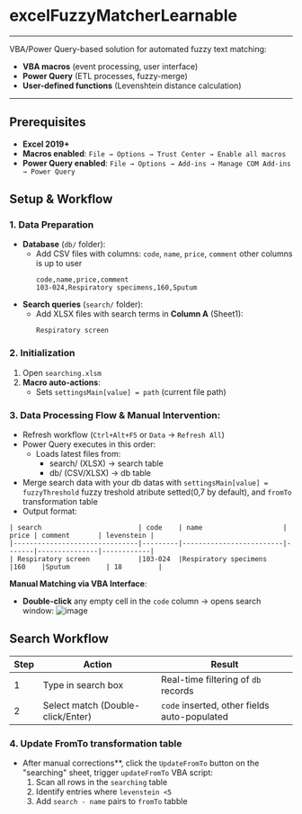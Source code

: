 # excelFuzzyMatcherLearnable
 ---
VBA/Power Query-based solution for automated fuzzy text matching:
- **VBA macros** (event processing, user interface)
- **Power Query** (ETL processes, fuzzy-merge)
- **User-defined functions** (Levenshtein distance calculation)
---
## Prerequisites
- **Excel 2019+**
- **Macros enabled**: `File → Options → Trust Center → Enable all macros`
- **Power Query enabled**: `File → Options → Add-ins → Manage COM Add-ins → Power Query`

##  Setup & Workflow

### 1. Data Preparation
- **Database** (`db/` folder):
  - Add CSV files with columns: `code`, `name`, `price`, `comment` other columns is up to user
    ```csv
    code,name,price,comment
    103-024,Respiratory specimens,160,Sputum
    ```
- **Search queries** (`search/` folder):
  - Add XLSX files with search terms in **Column A** (Sheet1):
    ```
    Respiratory screen
    ```
### 2. Initialization
1. Open `searching.xlsm`
2. **Macro auto-actions**:
   - Sets `settingsMain[value] = path` (current file path)

### 3. Data Processing Flow & Manual Intervention:
   - Refresh workflow (`Ctrl+Alt+F5` or `Data` → `Refresh All`)
   - Power Query executes in this order:
      - Loads latest files from:
        - search/ (XLSX) → search table
        - db/ (CSV/XLSX) → db table
   - Merge search data with your db datas with `settingsMain[value] = fuzzyThreshold` fuzzy treshold atribute setted(0,7 by default), and `fromTo`  transformation table 
   - Output format:
     
    | search                        | code    | name                    | price | comment       | levenstein |
    |-------------------------------|---------|-------------------------|-------|---------------|------------|
    | Respiratory screen            |103-024  |Respiratory specimens    |160    |Sputum         | 18         |

  **Manual Matching via VBA Interface**:
  - **Double-click** any empty cell in the `code` column → opens search window:
    ![image](https://github.com/user-attachments/assets/40db2bd0-3655-42ec-b50f-b99512c329b8)
## Search Workflow
| Step | Action | Result |
|------|--------|--------|
| 1 | Type in search box | Real-time filtering of `db` records |
| 2 | Select match (Double-click/Enter) | `code` inserted, other fields auto-populated |

### 4. Update FromTo transformation table
 - After manual corrections**, click the `UpdateFromTo` button on the "searching" sheet, trigger `updateFromTo` VBA script:
 	 1. Scan all rows in the `searching` table
 	 2. Identify entries where `levenstein <5`
 	 3. Add `search - name` pairs to `fromTo` tabble 
